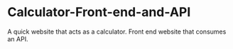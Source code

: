 # Calculator-Front-end-and-API
A quick website that acts as a calculator. Front end website that consumes an API.
